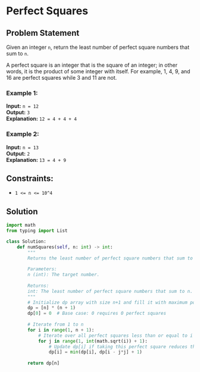 # Perfect Squares

## Problem Statement

Given an integer `n`, return the least number of perfect square numbers that sum to `n`.

A perfect square is an integer that is the square of an integer; in other words, it is the product of some integer with itself. For example, 1, 4, 9, and 16 are perfect squares while 3 and 11 are not.

### Example 1:

**Input:** `n = 12`  
**Output:** `3`  
**Explanation:** `12 = 4 + 4 + 4`

### Example 2:

**Input:** `n = 13`  
**Output:** `2`  
**Explanation:** `13 = 4 + 9`

## Constraints:

- `1 <= n <= 10^4`

## Solution

```python
import math
from typing import List

class Solution:
    def numSquares(self, n: int) -> int:
        """
        Returns the least number of perfect square numbers that sum to n.
        
        Parameters:
        n (int): The target number.
        
        Returns:
        int: The least number of perfect square numbers that sum to n.
        """
        # Initialize dp array with size n+1 and fill it with maximum possible value n
        dp = [n] * (n + 1)
        dp[0] = 0  # Base case: 0 requires 0 perfect squares
    
        # Iterate from 1 to n
        for i in range(1, n + 1):
            # Iterate over all perfect squares less than or equal to i
            for j in range(1, int(math.sqrt(i)) + 1):
                # Update dp[i] if taking this perfect square reduces the number of squares required
                dp[i] = min(dp[i], dp[i - j*j] + 1)
    
        return dp[n]
